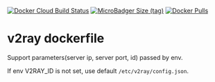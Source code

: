 [![Docker Cloud Build Status](https://img.shields.io/docker/cloud/build/heapops/v2ray.svg)](https://hub.docker.com/r/heapops/v2ray)
[![MicroBadger Size (tag)](https://img.shields.io/microbadger/image-size/heapops/v2ray/latest.svg)](https://hub.docker.com/r/heapops/v2ray)
[![Docker Pulls](https://img.shields.io/docker/pulls/heapops/v2ray.svg)](https://hub.docker.com/r/heapops/v2ray)

v2ray dockerfile
====

Support parameters(server ip, server port, id) passed by env.

If env V2RAY_ID is not set, use default ```/etc/v2ray/config.json```.
